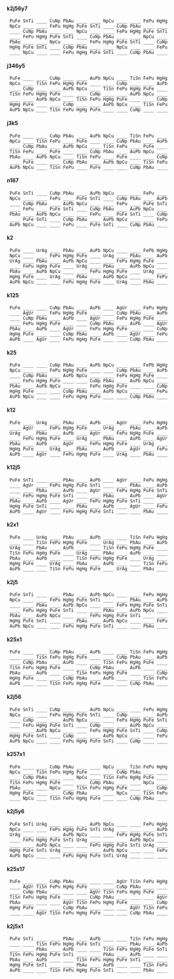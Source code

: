 

#### k2j56y7

     PuFe SnTi ____ CuNp PbAu ____ ____ NpCu ____ ____ FePu HgHg
     NpCu ____ ____ FePu HgHg PuFe SnTi ____ CuNp PbAu ____ ____
     ____ CuNp PbAu ____ ____ NpCu ____ ____ FePu HgHg PuFe SnTi
     ____ FePu HgHg PuFe SnTi ____ CuNp PbAu ____ ____ NpCu ____
     PbAu ____ ____ NpCu ____ ____ FePu HgHg PuFe SnTi ____ CuNp
     HgHg PuFe SnTi ____ CuNp PbAu ____ ____ NpCu ____ ____ FePu
     ____ NpCu ____ ____ FePu HgHg PuFe SnTi ____ CuNp PbAu ____


#### j346y5

     PuFe ____ ____ CuNp ____ ____ AuPb NpCu ____ TiSn FePu HgHg
     NpCu ____ TiSn FePu HgHg PuFe ____ ____ CuNp ____ ____ AuPb
     ____ CuNp ____ ____ AuPb NpCu ____ TiSn FePu HgHg PuFe ____
     TiSn FePu HgHg PuFe ____ ____ CuNp ____ ____ AuPb NpCu ____
     ____ ____ AuPb NpCu ____ TiSn FePu HgHg PuFe ____ ____ CuNp
     HgHg PuFe ____ ____ CuNp ____ ____ AuPb NpCu ____ TiSn FePu
     AuPb NpCu ____ TiSn FePu HgHg PuFe ____ ____ CuNp ____ ____


#### j3k5

     PuFe ____ ____ CuNp PbAu ____ AuPb NpCu ____ TiSn FePu ____
     NpCu ____ TiSn FePu ____ PuFe ____ ____ CuNp PbAu ____ AuPb
     ____ CuNp PbAu ____ AuPb NpCu ____ TiSn FePu ____ PuFe ____
     TiSn FePu ____ PuFe ____ ____ CuNp PbAu ____ AuPb NpCu ____
     PbAu ____ AuPb NpCu ____ TiSn FePu ____ PuFe ____ ____ CuNp
     ____ PuFe ____ ____ CuNp PbAu ____ AuPb NpCu ____ TiSn FePu
     AuPb NpCu ____ TiSn FePu ____ PuFe ____ ____ CuNp PbAu ____


#### n167

     PuFe SnTi ____ CuNp PbAu ____ AuPb NpCu ____ ____ FePu ____
     NpCu ____ ____ FePu ____ PuFe SnTi ____ CuNp PbAu ____ AuPb
     ____ CuNp PbAu ____ AuPb NpCu ____ ____ FePu ____ PuFe SnTi
     ____ FePu ____ PuFe SnTi ____ CuNp PbAu ____ AuPb NpCu ____
     PbAu ____ AuPb NpCu ____ ____ FePu ____ PuFe SnTi ____ CuNp
     ____ PuFe SnTi ____ CuNp PbAu ____ AuPb NpCu ____ ____ FePu
     AuPb NpCu ____ ____ FePu ____ PuFe SnTi ____ CuNp PbAu ____


#### k2

     PuFe ____ UrAg ____ PbAu ____ AuPb NpCu ____ ____ FePb HgHg
     NpCu ____ ____ FePu HgHg PuFe ____ UrAg ____ PbAu ____ AuPb
     UrAg ____ PbAu ____ AuPb NpCu ____ ____ FePu HgHg PuFe ____
     ____ FePu HgHg PuFe ____ UrAg ____ PbAu ____ AuPb NpCu ____
     PbAu ____ AuPb NpCu ____ ____ FePu HgHg PuFe ____ UrAg ____
     HgHg PuFe ____ UrAg ____ PbAu ____ AuPb NpCu ____ ____ FePu
     AuPb NpCu ____ ____ FePu HgHg PuFe ____ UrAg ____ PbAu ____


#### k125

     PuFe ____ ____ CuNp PbAu ____ AuPb ____ AgUr ____ FePu HgHg
     ____ AgUr ____ FePu HgHg PuFe ____ ____ CuNp PbAu ____ AuPb
     ____ CuNp PbAu ____ AuPb ____ AgUr ____ FePu HgHg PuFe ____
     ____ FePu HgHg PuFe ____ ____ CuNp PbAu ____ AuPb ____ AgUr
     PbAu ____ AuPb ____ AgUr ____ FePu HgHg PuFe ____ ____ CuNp
     HgHg PuFe ____ ____ CuNp PbAu ____ AuPb ____ AgUr ____ FePu
     AuPb ____ AgUr ____ FePu HgHg PuFe ____ ____ CuNp PbAu ____


#### k25

     PuFe ____ ____ CuNp PbAu ____ AuPb NpCu ____ ____ FePb HgHg
     NpCu ____ ____ FePu HgHg PuFe ____ ____ CuNp PbAu ____ AuPb
     ____ CuNp PbAu ____ AuPb NpCu ____ ____ FePu HgHg PuFe ____
     ____ FePu HgHg PuFe ____ ____ CuNp PbAu ____ AuPb NpCu ____
     PbAu ____ AuPb NpCu ____ ____ FePu HgHg PuFe ____ ____ CuNp
     HgHg PuFe ____ ____ CuNp PbAu ____ AuPb NpCu ____ ____ FePu
     AuPb NpCu ____ ____ FePu HgHg PuFe ____ ____ CuNp PbAu ____


#### k12

     PuFe ____ UrAg ____ PbAu ____ AuPb ____ AgUr ____ FePu HgHg
     ____ AgUr ____ FePu HgHg PuFe ____ UrAg ____ PbAu ____ AuPb
     UrAg ____ PbAu ____ AuPb ____ AgUr ____ FePu HgHg PuFe ____
     ____ FePu HgHg PuFe ____ UrAg ____ PbAu ____ AuPb ____ AgUr
     PbAu ____ AuPb ____ AgUr ____ FePu HgHg PuFe ____ UrAg ____
     HgHg PuFe ____ UrAg ____ PbAu ____ AuPb ____ AgUr ____ FePu
     AuPb ____ AgUr ____ FePu HgHg PuFe ____ UrAg ____ PbAu ____


#### k12j5

     PuFe SnTi ____ ____ PbAu ____ AuPb ____ AgUr ____ FePu HgHg
     ____ AgUr ____ FePu HgHg PuFe SnTi ____ ____ PbAu ____ AuPb
     ____ ____ PbAu ____ AuPb ____ AgUr ____ FePu HgHg PuFe SnTi
     ____ FePu HgHg PuFe SnTi ____ ____ PbAu ____ AuPb ____ AgUr
     PbAu ____ AuPb ____ AgUr ____ FePu HgHg PuFe SnTi ____ ____
     HgHg PuFe SnTi ____ ____ PbAu ____ AuPb ____ AgUr ____ FePu
     AuPb ____ AgUr ____ FePu HgHg PuFe SnTi ____ ____ PbAu ____


#### k2x1

     PuFe ____ UrAg ____ PbAu ____ AuPb ____ ____ TiSn FePu HgHg
     ____ ____ TiSn FePu HgHg PuFe ____ UrAg ____ PbAu ____ AuPb
     UrAg ____ PbAu ____ AuPb ____ ____ TiSn FePu HgHg PuFe ____
     TiSn FePu HgHg PuFe ____ UrAg ____ PbAu ____ AuPb ____ ____
     PbAu ____ AuPb ____ ____ TiSn FePu HgHg PuFe ____ UrAg ____
     HgHg PuFe ____ UrAg ____ PbAu ____ AuPb ____ ____ TiSn FePu
     AuPb ____ ____ TiSn FePu HgHg PuFe ____ UrAg ____ PbAu ____


#### k2j5

     PuFe SnTi ____ ____ PbAu ____ AuPb NpCu ____ ____ FePu HgHg
     NpCu ____ ____ FePu HgHg PuFe SnTi ____ ____ PbAu ____ AuPb
     ____ ____ PbAu ____ AuPb NpCu ____ ____ FePu HgHg PuFe SnTi
     ____ FePu HgHg PuFe SnTi ____ ____ PbAu ____ AuPb NpCu ____
     PbAu ____ AuPb NpCu ____ ____ FePu HgHg PuFe SnTi ____ ____
     HgHg PuFe SnTi ____ ____ PbAu ____ AuPb NpCu ____ ____ FePu
     AuPb NpCu ____ ____ FePu HgHg PuFe SnTi ____ ____ PbAu ____


#### k25x1

     PuFe ____ ____ CuNp PbAu ____ AuPb ____ ____ TiSn FePu HgHg
     ____ ____ TiSn FePu HgHg PuFe ____ ____ CuNp PbAu ____ AuPb
     ____ CuNp PbAu ____ AuPb ____ ____ TiSn FePu HgHg PuFe ____
     TiSn FePu HgHg PuFe ____ ____ CuNp PbAu ____ AuPb ____ ____
     PbAu ____ AuPb ____ ____ TiSn FePu HgHg PuFe ____ ____ CuNp
     HgHg PuFe ____ ____ CuNp PbAu ____ AuPb ____ ____ TiSn FePu
     AuPb ____ ____ TiSn FePu HgHg PuFe ____ ____ CuNp PbAu ____


#### k2j56

     PuFe SnTi ____ CuNp ____ ____ AuPb NpCu ____ ____ FePu HgHg
     NpCu ____ ____ FePu HgHg PuFe SnTi ____ CuNp ____ ____ AuPb
     ____ CuNp ____ ____ AuPb NpCu ____ ____ FePu HgHg PuFe SnTi
     ____ FePu HgHg PuFe SnTi ____ CuNp ____ ____ AuPb NpCu ____
     ____ ____ AuPb NpCu ____ ____ FePu HgHg PuFe SnTi ____ CuNp
     HgHg PuFe SnTi ____ CuNp ____ ____ AuPb NpCu ____ ____ FePu
     AuPb NpCu ____ ____ FePu HgHg PuFe SnTi ____ CuNp ____ ____


#### k257x1

     PuFe ____ ____ CuNp PbAu ____ ____ NpCu ____ TiSn FePu HgHg
     NpCu ____ TiSn FePu HgHg PuFe ____ ____ CuNp PbAu ____ ____
     ____ CuNp PbAu ____ ____ NpCu ____ TiSn FePu HgHg PuFe ____
     TiSn FePu HgHg PuFe ____ ____ CuNp PbAu ____ ____ NpCu ____
     PbAu ____ ____ NpCu ____ TiSn FePu HgHg PuFe ____ ____ CuNp
     HgHg PuFe ____ ____ CuNp PbAu ____ ____ NpCu ____ TiSn FePu
     ____ NpCu ____ TiSn FePu HgHg PuFe ____ ____ CuNp PbAu ____


#### k2j5y6

     PuFe SnTi UrAg ____ ____ ____ AuPb NpCu ____ ____ FePu HgHg
     NpCu ____ ____ FePu HgHg PuFe SnTi UrAg ____ ____ ____ AuPb
     UrAg ____ ____ ____ AuPb NpCu ____ ____ FePu HgHg PuFe SnTi
     ____ FePu HgHg PuFe SnTi UrAg ____ ____ ____ AuPb NpCu ____
     ____ ____ AuPb NpCu ____ ____ FePu HgHg PuFe SnTi UrAg ____
     HgHg PuFe SnTi UrAg ____ ____ ____ AuPb NpCu ____ ____ FePu
     AuPb NpCu ____ ____ FePu HgHg PuFe SnTi UrAg ____ ____ ____


#### k25x17

     PuFe ____ ____ CuNp PbAu ____ ____ ____ AgUr TiSn FePu HgHg
     ____ AgUr TiSn FePu HgHg PuFe ____ ____ CuNp PbAu ____ ____
     ____ CuNp PbAu ____ ____ ____ AgUr TiSn FePu HgHg PuFe ____
     TiSn FePu HgHg PuFe ____ ____ CuNp PbAu ____ ____ ____ AgUr
     PbAu ____ ____ ____ AgUr TiSn FePu HgHg PuFe ____ ____ CuNp
     HgHg PuFe ____ ____ CuNp PbAu ____ ____ ____ AgUr TiSn FePu
     ____ ____ AgUr TiSn FePu HgHg PuFe ____ ____ CuNp PbAu ____


#### k2j5x1

     PuFe SnTi ____ ____ PbAu ____ AuPb ____ ____ TiSn FePu HgHg
     ____ ____ TiSn FePu HgHg PuFe SnTi ____ ____ PbAu ____ AuPb
     ____ ____ PbAu ____ AuPb ____ ____ TiSn FePu HgHg PuFe SnTi
     TiSn FePu HgHg PuFe SnTi ____ ____ PbAu ____ AuPb ____ ____
     PbAu ____ AuPb ____ ____ TiSn FePu HgHg PuFe SnTi ____ ____
     HgHg PuFe SnTi ____ ____ PbAu ____ AuPb ____ ____ TiSn FePu
     AuPb ____ ____ TiSn FePu HgHg PuFe SnTi ____ ____ PbAu ____

